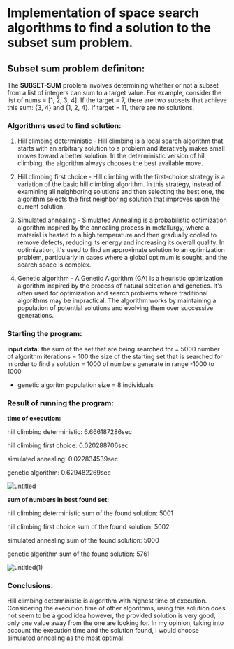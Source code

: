 # Implementation of space search algorithms to find a solution to the subset sum problem. 

## Subset sum problem definiton:

The **SUBSET-SUM** problem involves determining whether or not a subset from a list of integers can sum to a target value. For example, consider the list of nums = [1, 2, 3, 4]. If the target = 7, there are two subsets that achieve this sum: {3, 4} and {1, 2, 4}. If target = 11, there are no solutions.

### Algorithms used to find solution:

1. Hill climbing deterministic - Hill climbing is a local search algorithm that starts with an arbitrary solution to a problem and iteratively makes small moves toward a better solution. In the deterministic version of hill climbing, the algorithm always chooses the best available move.
   
2. Hill climbing first choice - Hill climbing with the first-choice strategy is a variation of the basic hill climbing algorithm. In this strategy, instead of examining all neighboring solutions and then selecting the best one, the algorithm selects the first neighboring solution that improves upon the current solution.
   
3. Simulated annealing - Simulated Annealing is a probabilistic optimization algorithm inspired by the annealing process in metallurgy, where a material is heated to a high temperature and then gradually cooled to remove defects, reducing its energy and increasing its overall quality. In optimization, it's used to find an approximate solution to an optimization problem, particularly in cases where a global optimum is sought, and the search space is complex.
   
4. Genetic algorithm - A Genetic Algorithm (GA) is a heuristic optimization algorithm inspired by the process of natural selection and genetics. It's often used for optimization and search problems where traditional algorithms may be impractical. The algorithm works by maintaining a population of potential solutions and evolving them over successive generations.

### Starting the program:

**input data:**
the sum of the set that are being searched for = 5000
number of algorithm iterations = 100
the size of the starting set that is searched for in order to find a solution = 1000 of numbers generate in range -1000 to 1000
* genetic algoritm population size = 8 individuals

### Result of running the program:

**time of execution:**

hill climbing deterministic: 6.666187286sec

hill climbing first choice: 0.020288706sec

simulated annealing: 0.022834539sec

genetic algorithm: 0.629482269sec

![untitled](https://github.com/OliwierKossak/subset_sum_problem/assets/138603416/a67dfece-6313-410f-a531-ed3cc3ab4fc8)

**sum of numbers in best found set:**

hill climbing deterministic sum of the found solution: 5001

hill climbing first choice sum of the found solution: 5002

simulated annealing sum of the found solution: 5000

genetic algorithm sum of the found solution: 5761

![untitled(1)](https://github.com/OliwierKossak/subset_sum_problem/assets/138603416/8889b8db-294d-4dc8-ba93-b3782a8b22c5)

### Conclusions:
Hill climbing deterministic is algorithm with highest time of execution. Considering the execution time of other algorithms, using this solution does not seem to be a good idea however, the provided solution is very good, only one value away from the one are looking for. In my opinion, taking into account the execution time and the solution found, I would choose simulated annealing  as the most optimal.


